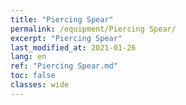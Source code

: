 ```yaml
---
title: "Piercing Spear"
permalink: /equipment/Piercing Spear/
excerpt: "Piercing Spear"
last_modified_at: 2021-01-26
lang: en
ref: "Piercing Spear.md"
toc: false
classes: wide
---
```


